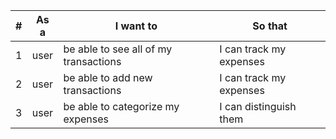 |  #  | As a | I want to                             | So that                 |
| :-: | :--: | ------------------------------------- | ----------------------- |
|  1  | user | be able to see all of my transactions | I can track my expenses |
|  2  | user | be able to add new transactions       | I can track my expenses |
|  3  | user | be able to categorize my expenses     | I can distinguish them  |
